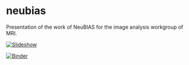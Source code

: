 # neubias
Presentation of the work of NeuBIAS for the image analysis workgroup of MRI.

[![Slideshow](https://img.shields.io/badge/watch-slideshow-green.svg)](https://montpellierressourcesimagerie.github.io/neubias/#/)

[![Binder](https://mybinder.org/badge_logo.svg)](https://mybinder.org/v2/gh/MontpellierRessourcesImagerie/neubias.git/master)
